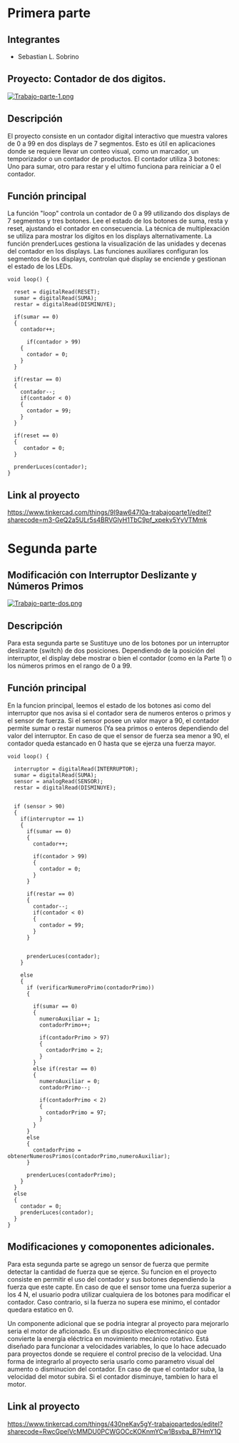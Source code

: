 # Primera parte

## Integrantes

* Sebastian L. Sobrino

## Proyecto: Contador de dos digitos.

[![Trabajo-parte-1.png](https://i.postimg.cc/Pqc3Sm8Z/Trabajo-parte-1.png)](https://postimg.cc/R37LFJdV)

## Descripción
El proyecto consiste en un contador digital interactivo que muestra valores de 0 a 99 en dos displays de 7 segmentos. Esto es útil en aplicaciones donde se requiere llevar un conteo visual, como un marcador, un temporizador o un contador de productos. El contador utiliza 3 botones: Uno para sumar, otro para restar y el ultimo funciona para reiniciar a 0 el contador.

## Función principal
La función "loop" controla un contador de 0 a 99 utilizando dos displays de 7 segmentos y tres botones. Lee el estado de los botones de suma, resta y reset, ajustando el contador en consecuencia. La técnica de multiplexación se utiliza para mostrar los dígitos en los displays alternativamente. La función prenderLuces gestiona la visualización de las unidades y decenas del contador en los displays. Las funciones auxiliares configuran los segmentos de los displays, controlan qué display se enciende y gestionan el estado de los LEDs.

```
void loop() {      

  reset = digitalRead(RESET);
  sumar = digitalRead(SUMA);
  restar = digitalRead(DISMINUYE);
  
  if(sumar == 0)
  {
  	contador++;
   
      if(contador > 99)
    {
      contador = 0;
    }
  }
  
  if(restar == 0)
  {
    contador--;
    if(contador < 0)
    {
      contador = 99;
    }
  }
  
  if(reset == 0)
  {
     contador = 0;
  } 
  
  prenderLuces(contador);
}
```

## Link al proyecto

https://www.tinkercad.com/things/9I9aw647I0a-trabajoparte1/editel?sharecode=m3-GeQ2a5ULr5s4BRVGlyH1TbC9pf_xpekv5YyVTMmk

# Segunda parte

## Modificación con Interruptor Deslizante y Números Primos

[![Trabajo-parte-dos.png](https://i.postimg.cc/cHQqLHnt/Trabajo-parte-dos.png)](https://postimg.cc/XG712nxn)

## Descripción
Para esta segunda parte se Sustituye uno de los botones por un interruptor deslizante (switch) de dos posiciones.
Dependiendo de la posición del interruptor, el display debe mostrar o bien el contador (como en la Parte 1) o los números primos en el rango de 0 a 99. 

## Función principal
En la funcion principal, leemos el estado de los botones asi como del interruptor que nos avisa si el contador sera de numeros enteros o primos y el sensor de fuerza.
Si el sensor posee un valor mayor a 90, el contador permite sumar o restar numeros (Ya sea primos o enteros dependiendo del valor del interruptor.
En caso de que el sensor de fuerza sea menor a 90, el contador queda estancado en 0 hasta que se ejerza una fuerza mayor.
```
void loop() {      

  interruptor = digitalRead(INTERRUPTOR);
  sumar = digitalRead(SUMA);
  sensor = analogRead(SENSOR);
  restar = digitalRead(DISMINUYE);
  
  
  if (sensor > 90)
  {
    if(interruptor == 1)
    {
      if(sumar == 0)
      {
        contador++;

        if(contador > 99)
        {
          contador = 0;
        }
      }

      if(restar == 0)
      {
        contador--;
        if(contador < 0)
        {
          contador = 99;
        }
      }


      prenderLuces(contador);
    }

    else
    {
      if (verificarNumeroPrimo(contadorPrimo))
      {

        if(sumar == 0)
        {
          numeroAuxiliar = 1;
          contadorPrimo++;

          if(contadorPrimo > 97)
          {
            contadorPrimo = 2;
          }
        }
        else if(restar == 0)
        {
          numeroAuxiliar = 0;
          contadorPrimo--;

          if(contadorPrimo < 2)
          {
            contadorPrimo = 97;
          }
        }
      }
      else 
      {
        contadorPrimo = obtenerNumerosPrimos(contadorPrimo,numeroAuxiliar);
      }

      prenderLuces(contadorPrimo);
    }
  }
  else
  {
    contador = 0;
    prenderLuces(contador);
  }
}
```
## Modificaciones y comoponentes adicionales.
Para esta segunda parte se agrego un sensor de fuerza que permite detectar la cantidad de fuerza que se ejerce. Su funcion en el proyecto consiste en permitir el uso del contador y sus botones dependiendo la fuerza que este capte. En caso de que el sensor tome una fuerza superior a los 4 N, el usuario podra utilizar cualquiera de los botones para modificar el contador. Caso contrario, si la fuerza no supera ese minimo, el contador quedara estatico en 0.

Un componente adicional que se podria integrar al proyecto para mejorarlo seria el motor de aficionado. Es un dispositivo electromecánico que convierte la energía eléctrica en movimiento mecánico rotativo. Está diseñado para funcionar a velocidades variables, lo que lo hace adecuado para proyectos donde se requiere el control preciso de la velocidad. Una forma de integrarlo al proyecto seria usarlo como parametro visual del aumento o disminucion del contador. En caso de que el contador suba, la velocidad del motor subira. Si el contador disminuye, tambien lo hara el motor.

## Link al proyecto

https://www.tinkercad.com/things/430neKav5gY-trabajopartedos/editel?sharecode=RwcGpelVcMMDU0PCWGOCcKOKnmYCw1Bsvba_B7HmY1Q
